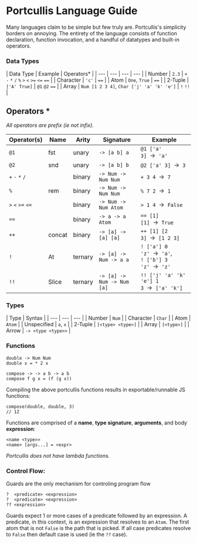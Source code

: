 # Portcullis Language Guide

Many languages claim to be simple but few truly are. Portcullis's simplicity borders on annoying. The entirety of the language consists of function declaration, function invocation, and a handful of datatypes and built-in operators.

### Data Types

| Data Type | Example | Operators* |
| --- | --- | --- | --- |
| Number | `2.3` | `+` `-` `*` `/` `%` `>` `<` `>=` `<=` `==` |
| Character | `'c'` | `==` |
| Atom | `One`, `True` | `==` |
| 2-Tuple | `['A' True]` | `@1` `@2` `==` |
| Array | `Num [1 2 3 4]`, `Char ['j' 'a' 'k' 'e']` | `!` `!!` |


## Operators *

_All operators are prefix (ie not infix)._

| Operator(s) | Name | Arity | Signature | Example |
| --- | --- | --- | --- | --- |
| `@1` | fst | unary | `-> [a b] a` | `@1 ['a' 3]`  →  `'a'` |
| `@2` | snd | unary | `-> [a b] b` | `@2 ['a' 3]`  →  `3` |
| `+` `-` `*` `/` | | binary |  `-> Num -> Num Num` | `+ 3 4`  →  `7` |
| `%` | rem | binary | `-> Num -> Num Num` | `% 7 2`  →  `1` |
| `>` `<` `>=` `<=` | | binary | `-> Num -> Num Atom` | `> 1 4`  →  `False` |
| `==` | | binary | `-> a -> a Atom` | `== [1] [1]`  →  `True`|
| `++` | concat | binary | `-> [a] -> [a] [a]` | `++ [1] [2 3]`  →  `[1 2 3]` |
| `!` | At | ternary | `-> [a] -> Num -> a a` | `! ['a'] 0 'z'`  →  `'a'`, <br> `! ['b'] 3 'z'`  →  `'z'` |
| `!!` | Slice | ternary | `-> [a] -> Num -> Num [a]` | `!! ['j' 'a' 'k' 'e'] 1 3`  →  `['a' 'k']` |


### Types

| Type | Syntax |
| --- | --- | --- |
| Number | `Num` |
| Character | `Char` |
| Atom | `Atom` |
| Unspecified | `a`, `x` |
| 2-Tuple | `[<type> <type>]` |
| Array | `[<type>]` |
| Arrow | `-> <type <type>>` |

### Functions

```
double -> Num Num
double x = * 2 x
```

```
compose -> -> a b -> a b
compose f g x = (f (g x))
```
Compiling the above portcullis functions results in exportable/runnable JS functions:

```
compose(double, double, 3)
// 12
```

Functions are comprised of a **name**, **type signature**, **arguments**, and body **expression**:
```
<name <type>>
<name> [args...] = <expr>
```

_Portcullis does not have lambda functions._

### Control Flow:
Guards are the only mechanism for controling program flow
```
?  <predicate> <expression>
?  <predicate> <expression>
?? <expression>
```

Guards expect 1 or more cases of a predicate followed by an expression. A predicate, in this context, is an expression that resolves to an `Atom`. The first atom that is not `False` is the path that is picked. If all case predicates resolve to `False` then default case is used (ie the `??` case).
